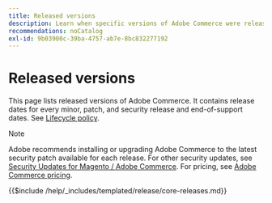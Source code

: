 ```yaml
---
title: Released versions
description: Learn when specific versions of Adobe Commerce were released.
recommendations: noCatalog
exl-id: 9b03900c-39ba-4757-ab7e-8bc832277192
---
```

# Released versions

This page lists released versions of Adobe Commerce. It contains release dates for every minor, patch, and security release and end-of-support dates. See [Lifecycle policy](lifecycle-policy.md).

>[!NOTE]
>
>Adobe recommends installing or upgrading Adobe Commerce to the latest security patch available for each release.
>For other security updates, see [Security Updates for Magento / Adobe Commerce](https://helpx.adobe.com/security/products/magento.html).
>For pricing, see [Adobe Commerce pricing](https://business.adobe.com/products/magento/pricing.html).

{{$include /help/_includes/templated/release/core-releases.md}}
